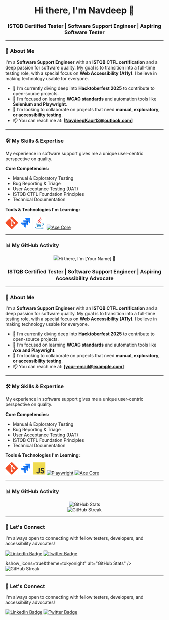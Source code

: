 <h1 align="center">Hi there, I'm Navdeep 👋</h1>
<h3 align="center">ISTQB Certified Tester | Software Support Engineer | Aspiring Software Tester</h3>

---

### 🤵 About Me

I'm a **Software Support Engineer** with an **ISTQB CTFL certification** and a deep passion for software quality. My goal is to transition into a full-time testing role, with a special focus on **Web Accessibility (A11y)**. I believe in making technology usable for everyone.

- 🔭 I’m currently diving deep into **Hacktoberfest 2025** to contribute to open-source projects.
- 🌱 I’m focused on learning **WCAG standards** and automation tools like **Selenium and Playwright**.
- 🤝 I’m looking to collaborate on projects that need **manual, exploratory, or accessibility testing**.
- 📫 You can reach me at: **[NavdeepKaur13@outlook.com]**

---

### 🛠️ My Skills & Expertise

My experience in software support gives me a unique user-centric perspective on quality.

**Core Competencies:**
- Manual & Exploratory Testing
- Bug Reporting & Triage
- User Acceptance Testing (UAT)
- ISTQB CTFL Foundation Principles
- Technical Documentation

**Tools & Technologies I'm Learning:**
<p align="left">
  <img src="https://raw.githubusercontent.com/devicons/devicon/master/icons/git/git-original.svg" alt="Git" width="40" height="40"/>
  <img src="https://raw.githubusercontent.com/devicons/devicon/master/icons/jira/jira-original.svg" alt="Jira" width="40" height="40"/>
  <img src="https://raw.githubusercontent.com/devicons/devicon/master/icons/java/java-original.svg" alt="Java" width="40" height="40"/>
  <a href="https://www.deque.com/axe/" target="_blank"><img src="https://www.deque.com/wp-content/uploads/2018/03/axe-logo-light.png" alt="Axe Core" height="40"/></a>
</p>

---

### 📊 My GitHub Activity

<p align="center">
  <img src="https://github-readme-stats.vercel.app/api?username=<h1 align="center">Hi there, I'm [Your Name] 👋</h1>
<h3 align="center">ISTQB Certified Tester | Software Support Engineer | Aspiring Accessibility Advocate</h3>

---

### 🤵 About Me

I'm a **Software Support Engineer** with an **ISTQB CTFL certification** and a deep passion for software quality. My goal is to transition into a full-time testing role, with a special focus on **Web Accessibility (A11y)**. I believe in making technology usable for everyone.

- 🔭 I’m currently diving deep into **Hacktoberfest 2025** to contribute to open-source projects.
- 🌱 I’m focused on learning **WCAG standards** and automation tools like **Axe and Playwright**.
- 🤝 I’m looking to collaborate on projects that need **manual, exploratory, or accessibility testing**.
- 📫 You can reach me at: **[your-email@example.com]**

---

### 🛠️ My Skills & Expertise

My experience in software support gives me a unique user-centric perspective on quality.

**Core Competencies:**
- Manual & Exploratory Testing
- Bug Reporting & Triage
- User Acceptance Testing (UAT)
- ISTQB CTFL Foundation Principles
- Technical Documentation

**Tools & Technologies I'm Learning:**
<p align="left">
  <img src="https://raw.githubusercontent.com/devicons/devicon/master/icons/git/git-original.svg" alt="Git" width="40" height="40"/>
  <img src="https://raw.githubusercontent.com/devicons/devicon/master/icons/jira/jira-original.svg" alt="Jira" width="40" height="40"/>
  <img src="https://raw.githubusercontent.com/devicons/devicon/master/icons/javascript/javascript-original.svg" alt="JavaScript" width="40" height="40"/>
  <a href="https://playwright.dev/" target="_blank"><img src="https://user-images.githubusercontent.com/222373/186884840-5883d4e7-7216-433c-8519-20f4c9a85974.png" alt="Playwright" width="40" height="40"/></a>
  <a href="https://www.deque.com/axe/" target="_blank"><img src="https://www.deque.com/wp-content/uploads/2018/03/axe-logo-light.png" alt="Axe Core" height="40"/></a>
</p>

---

### 📊 My GitHub Activity

<p align="center">
  <img src="https://github-readme-stats.vercel.app/api?username=Navdeepdhillon17&show_icons=true&theme=tokyonight" alt="GitHub Stats" />
  <br/>
  <img src="https://github-readme-streak-stats.herokuapp.com/?user=your-username&theme=tokyonight" alt="GitHub Streak" />
</p>

---

### 🤝 Let's Connect

I'm always open to connecting with fellow testers, developers, and accessibility advocates!

<p align="left">
  <a href="[https://www.linkedin.com/in/navdeep-kaur-b70943277/]" target="_blank"><img src="https://img.shields.io/badge/LinkedIn-0077B5?style=for-the-badge&logo=linkedin&logoColor=white" alt="LinkedIn Badge"/></a>
  <a href="[https://x.com/_navdeeep_?s=21]" target="_blank"><img src="https://img.shields.io/badge/Twitter-1DA1F2?style=for-the-badge&logo=twitter&logoColor=white" alt="Twitter Badge"/></a>
</p>&show_icons=true&theme=tokyonight" alt="GitHub Stats" />
  <br/>
  <img src="https://github-readme-streak-stats.herokuapp.com/?Navdeeepdhillon17&theme=tokyonight" alt="GitHub Streak" />
</p>

---

### 🤝 Let's Connect

I'm always open to connecting with fellow testers, developers, and accessibility advocates!

<p align="left">
  <a href="[Your LinkedIn Profile URL]" target="_blank"><img src="https://img.shields.io/badge/LinkedIn-0077B5?style=for-the-badge&logo=linkedin&logoColor=white" alt="LinkedIn Badge"/></a>
  <a href="[Your Twitter/X Profile URL]" target="_blank"><img src="https://img.shields.io/badge/Twitter-1DA1F2?style=for-the-badge&logo=twitter&logoColor=white" alt="Twitter Badge"/></a>
</p>

